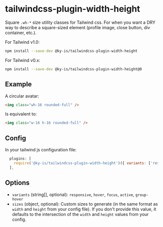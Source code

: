 # tailwindcss-plugin-width-height

Square `.wh-*` size utility classes for Tailwind css. For when you want a DRY way to describe a square-sized element (profile image, close button, div container, etc.).

For Tailwind v1.0:
```bash
npm install --save-dev @ky-is/tailwindcss-plugin-width-height
```

For Tailwind v0.x:
```bash
npm install --save-dev @ky-is/tailwindcss-plugin-width-height@0
```

## Example

A circular avatar:
```html
<img class="wh-16 rounded-full" />
```
Is equivalent to:
```html
<img class="w-16 h-16 rounded-full" />
```

## Config

In your tailwind js configuration file:
```js
  plugins: [
    require('@ky-is/tailwindcss-plugin-width-height')({ variants: ['responsive'] }),
  ],
```

## Options

- `variants` (string[], optional): `responsive`, `hover`, `focus`, `active`, `group-hover`
- `sizes` (object, optional): Custom sizes to generate (in the same format as `width` and `height` from your config file). If you don't provide this value, it defaults to the intersection of the `width` and `height` values from your config.
